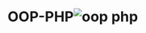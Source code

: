 # OOP-PHP![oop php](https://github.com/ismanzi/OOP-PHP/assets/118708678/160bf4a8-b0f7-43e6-b6aa-68f09cbdd031)

